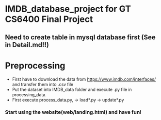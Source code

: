 # IMDB_database_project for GT CS6400 Final Project

## Need to create table in mysql database first (See in Detail.md!!)

# Preprocessing
- First have to download the data from https://www.imdb.com/interfaces/ and transfer them into .csv file
- Put the dataset into IMDB_data folder and execute .py file in processing_data.
- First execute process_data.py, -> load*.py -> update*.py

### Start using the website(web/landing.html) and have fun!
